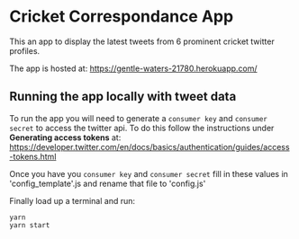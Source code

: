 # Cricket Correspondance App

This an app to display the latest tweets from 6 prominent cricket twitter profiles.

The app is hosted at: https://gentle-waters-21780.herokuapp.com/

## Running the app locally with tweet data

To run the app you will need to generate a `consumer key` and `consumer secret` to access the twitter api. To do this follow the instructions under **Generating access tokens** at: https://developer.twitter.com/en/docs/basics/authentication/guides/access-tokens.html

Once you have you `consumer key` and `consumer secret` fill in these values in 'config_template'.js and rename that file to 'config.js'

Finally load up a terminal and run:
```
yarn
yarn start
```